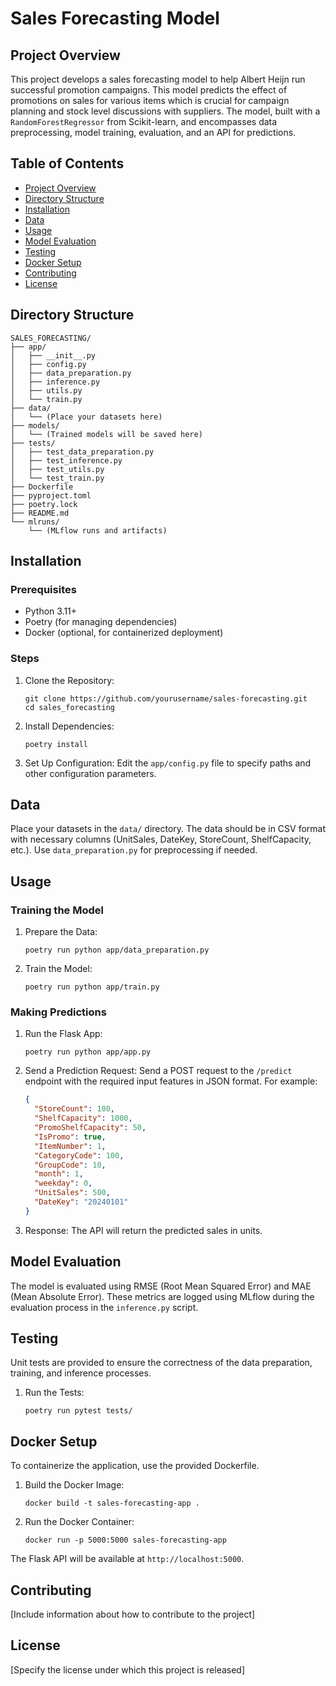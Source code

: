 # Sales Forecasting Model

## Project Overview

This project develops a sales forecasting model to help Albert Heijn run successful promotion campaigns. This model predicts the effect of promotions on sales for various items which is crucial for campaign planning and stock level discussions with suppliers.
The model, built with a `RandomForestRegressor` from Scikit-learn, and encompasses data preprocessing, model training, evaluation, and an API for predictions.

## Table of Contents

- [Project Overview](#project-overview)
- [Directory Structure](#directory-structure)
- [Installation](#installation)
- [Data](#data)
- [Usage](#usage)
- [Model Evaluation](#model-evaluation)
- [Testing](#testing)
- [Docker Setup](#docker-setup)
- [Contributing](#contributing)
- [License](#license)

## Directory Structure

```
SALES_FORECASTING/
├── app/
│   ├── __init__.py
│   ├── config.py
│   ├── data_preparation.py
│   ├── inference.py
│   ├── utils.py
│   └── train.py
├── data/
│   └── (Place your datasets here)
├── models/
│   └── (Trained models will be saved here)
├── tests/
│   ├── test_data_preparation.py
│   ├── test_inference.py
│   ├── test_utils.py
│   └── test_train.py
├── Dockerfile
├── pyproject.toml
├── poetry.lock
├── README.md
└── mlruns/
    └── (MLflow runs and artifacts)
```

## Installation

### Prerequisites

- Python 3.11+
- Poetry (for managing dependencies)
- Docker (optional, for containerized deployment)

### Steps

1. Clone the Repository:
   ```
   git clone https://github.com/yourusername/sales-forecasting.git
   cd sales_forecasting
   ```

2. Install Dependencies:
   ```
   poetry install
   ```

3. Set Up Configuration:
   Edit the `app/config.py` file to specify paths and other configuration parameters.

## Data

Place your datasets in the `data/` directory. The data should be in CSV format with necessary columns (UnitSales, DateKey, StoreCount, ShelfCapacity, etc.). Use `data_preparation.py` for preprocessing if needed.

## Usage

### Training the Model

1. Prepare the Data:
   ```
   poetry run python app/data_preparation.py
   ```

2. Train the Model:
   ```
   poetry run python app/train.py
   ```

### Making Predictions

1. Run the Flask App:
   ```
   poetry run python app/app.py
   ```

2. Send a Prediction Request:
   Send a POST request to the `/predict` endpoint with the required input features in JSON format. For example:

   ```json
   {
     "StoreCount": 100,
     "ShelfCapacity": 1000,
     "PromoShelfCapacity": 50,
     "IsPromo": true,
     "ItemNumber": 1,
     "CategoryCode": 100,
     "GroupCode": 10,
     "month": 1,
     "weekday": 0,
     "UnitSales": 500,
     "DateKey": "20240101"
   }
   ```

3. Response:
   The API will return the predicted sales in units.

## Model Evaluation

The model is evaluated using RMSE (Root Mean Squared Error) and MAE (Mean Absolute Error). These metrics are logged using MLflow during the evaluation process in the `inference.py` script.

## Testing

Unit tests are provided to ensure the correctness of the data preparation, training, and inference processes.

1. Run the Tests:
   ```
   poetry run pytest tests/
   ```

## Docker Setup

To containerize the application, use the provided Dockerfile.

1. Build the Docker Image:
   ```
   docker build -t sales-forecasting-app .
   ```

2. Run the Docker Container:
   ```
   docker run -p 5000:5000 sales-forecasting-app
   ```

The Flask API will be available at `http://localhost:5000`.

## Contributing

[Include information about how to contribute to the project]

## License

[Specify the license under which this project is released]
